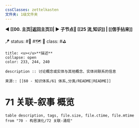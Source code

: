 ```yaml
---
cssClasses: zettelkasten
文件夹: 1级文件夹
---
```


**◀️ [[00. 主页|返回主页]]| ▶️ 子节点📎 [[25 流,知识]] | [[信手拈来]]** 

🪁 status: #🎄 #🗺️ 
🎏 class: #⛳ 

```ad-info
title: <u></u>**描述**
collapse: open
color: 233, 244, 240

description :: 讨论概念或实体与其他概念、实体间联系的信息 

来源:: [[60 - 知识体系/61 体系,分类/README|README]]
```
# 71 关联-叙事 概览

```dataview
table description, tags, file.size, file.ctime, file.mtime
from "70 - 构思演化/72 关联-涌现"
```
 